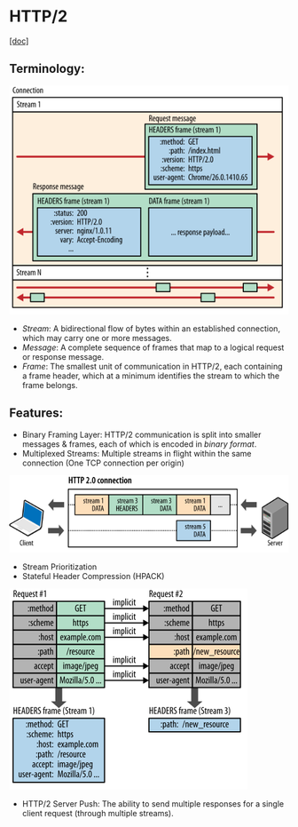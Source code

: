 # HTTP/2
[[doc]](https://developers.google.com/web/fundamentals/performance/http2/)

## Terminology: 
![Connection](../images/connection.svg)

- _Stream_: A bidirectional flow of bytes within an established connection, which may carry one or more messages.
- _Message_: A complete sequence of frames that map to a logical request or response message.
- _Frame_: The smallest unit of communication in HTTP/2, each containing a frame header, which at a minimum identifies the stream to which the frame belongs.

## Features:

- Binary Framing Layer: HTTP/2 communication is split into smaller messages & frames, each of which is encoded in *binary format*.
- Multiplexed Streams: Multiple streams in flight within the same connection (One TCP connection per origin)

![Multiplexing](../images/multiplexing.svg)

- Stream Prioritization
- Stateful Header Compression (HPACK)

![HeaderCompression](../images/header-compression.svg)

- HTTP/2 Server Push: The ability to send multiple responses for a single client request (through multiple streams).